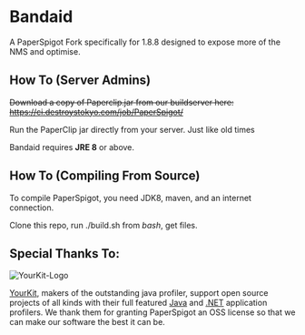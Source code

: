 Bandaid
===========

A PaperSpigot Fork specifically for 1.8.8 designed to expose more of the NMS and optimise.



How To (Server Admins)
------
~~Download a copy of Paperclip.jar from our buildserver here:~~
~~https://ci.destroystokyo.com/job/PaperSpigot/~~

Run the PaperClip jar directly from your server. Just like old times

Bandaid requires **JRE 8** or above.


How To (Compiling From Source)
------
To compile PaperSpigot, you need JDK8, maven, and an internet connection.

Clone this repo, run ./build.sh from *bash*, get files.

Special Thanks To:
-------------

![YourKit-Logo](https://www.yourkit.com/images/yklogo.png)

[YourKit](http://www.yourkit.com/), makers of the outstanding java profiler, support open source projects of all kinds with their full featured [Java](https://www.yourkit.com/java/profiler/index.jsp) and [.NET](https://www.yourkit.com/.net/profiler/index.jsp) application profilers. We thank them for granting PaperSpigot an OSS license so that we can make our software the best it can be.